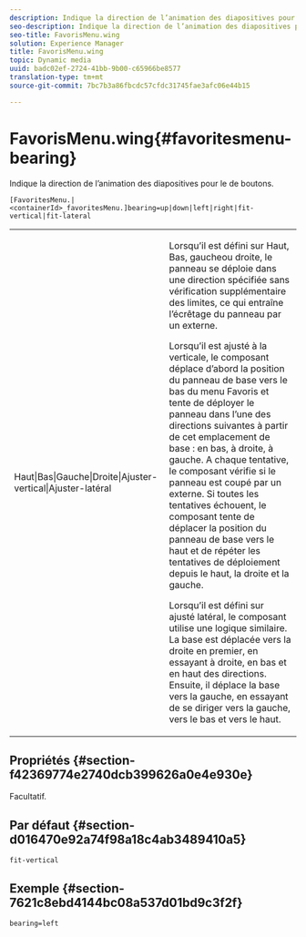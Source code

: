 ```yaml
---
description: Indique la direction de l’animation des diapositives pour le de boutons.
seo-description: Indique la direction de l’animation des diapositives pour le de boutons.
seo-title: FavorisMenu.wing
solution: Experience Manager
title: FavorisMenu.wing
topic: Dynamic media
uuid: badc02ef-2724-41bb-9b00-c65966be8577
translation-type: tm+mt
source-git-commit: 7bc7b3a86fbcdc57cfdc31745fae3afc06e44b15

---
```



# FavorisMenu.wing{#favoritesmenu-bearing}

Indique la direction de l’animation des diapositives pour le de boutons.

`[FavoritesMenu.|<containerId>_favoritesMenu.]bearing=up|down|left|right|fit-vertical|fit-lateral`

<table id="table_2B109D2F91E64B5382B31921C3780FA5"> 
 <tbody> 
  <tr> 
   <td colname="col1"> <p><span class="codeph"> Haut|Bas|Gauche|Droite|Ajuster-vertical|Ajuster-latéral</span> </p> </td> 
   <td colname="col2"> <p> Lorsqu’il est défini sur <span class="codeph"> Haut</span>, <span class="codeph"> Bas</span>, <span class="codeph"></span><span class="codeph"> gaucheou droite, le panneau se déploie dans une direction spécifiée sans vérification supplémentaire des limites, ce qui entraîne l’écrêtage du panneau par un  externe.</span> </p> <p>Lorsqu’il est <span class="codeph"> ajusté à la verticale</span>, le composant déplace d’abord la position du panneau de base vers le bas du menu Favoris et tente de déployer le panneau dans l’une des directions suivantes à partir de cet emplacement de base : en bas, à droite, à gauche. A chaque tentative, le composant vérifie si le panneau est coupé par un  externe. Si toutes les tentatives échouent, le composant tente de déplacer la position du panneau de base vers le haut et de répéter les tentatives de déploiement depuis le haut, la droite et la gauche. </p> <p>Lorsqu’il est défini sur <span class="codeph"> ajusté latéral</span>, le composant utilise une logique similaire. La base est déplacée vers la droite en premier, en essayant à droite, en bas et en haut des directions. Ensuite, il déplace la base vers la gauche, en essayant de se diriger vers la gauche, vers le bas et vers le haut. </p> </td> 
  </tr> 
 </tbody> 
</table>

## Propriétés {#section-f42369774e2740dcb399626a0e4e930e}

Facultatif.

## Par défaut {#section-d016470e92a74f98a18c4ab3489410a5}

`fit-vertical`

## Exemple {#section-7621c8ebd4144bc08a537d01bd9c3f2f}

`bearing=left`
